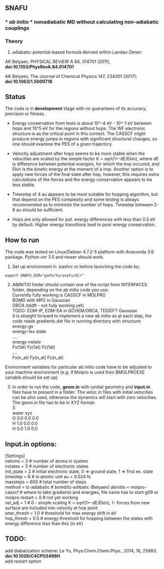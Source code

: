 ## SNAFU 

### * *ab initio* * nonadiabatic MD without calculating non-adiabatic couplings

### Theory

1) adiabatic-potential-based formula derived within Landau-Zener:

AK Belyaev, PHYSICAL REVIEW A 84, 014701 (2011), **doi:10.1103/PhysRevA.84.014701**

AK Belyaev, The Journal of Chemical Physics 147, 234301 (2017); **doi:10.1063/1.5000718**


## Status
The code is in **development** stage with no guarantees of its accuracy, precision or fitness. 

* Energy conservation from tests is about 10^-4 eV - 10^-1 eV between hops  and 10^5 eV for the regions without hops. The WF electronic structure is as the critical point in this context. The CASSCF might produce energy jumps in regions with significant structural changes, so one should examine the PES of a given trajectory. 

* Velocity adjustment after hops seems to be more stable when the velocities are scaled by the simple factor K = sqrt(1+-dE/Ekin), where dE is difference between potential energies, for which the hop occured, and Ekin is the kinetic energy at the moment of a hop. Another option is to apply new forces of the final state after hop, however, this requires extra calculations of the forces and the energy conservation appears to be less stable.

* Timestep of 4 au appears to be most suitable for hopping algorithm, but that depend on the PES complexity and some testing is always recommended as to minimize the number of hops. Timestep between 2-8 au should be sufficient.

* Hops are only allowed for pot. energy differences with less than 0.5 eV by default. Higher energy transitions lead to poor energy conservation.


## How to run
The code was tested on Linux/Debian 4.7.2-5 platform with Anaconda 3.6 package.
Python ver 3.5 and newer should work.

1) Set up environment in .bashrc or before launching the code by:
```
export SNAFU_DIR="path/to/snafu/dir"
``` 

2) ABINITIO folder should contain one of the script from INTERFACES folder, depending on the ab initio code you use:  
Currently fully working is CASSCF in MOLPRO  
BOMD with MP2 in Gaussian  
ORCA (tddft - not fully working yet)  
TODO: EOM-IP, EOM-EA in QCHEM/ORCA, TDDDFT Gaussian  
It is straight forward to implement a new ab initio as at each step, the code reads gradients.dat file in running directory with structure:  
energy-gs  
energy-1ex state  
....  
energy-nstate  
Fx(1at) Fy(1at) Fz(1at)  
....  
Fx(n_at) Fy(n_at) Fz(n_at)  


Environment variables for particular ab initio code have to be adjusted to your machine environment (e.g. if Molpro is used then $MOLPROEXE variable should be set up).

3) In order to run the code, **geom.in** with iunitial geometry and **input.in** files have to present in a folder.
The veloc.in files with initial velocities can be also used, otherwise the dynamics will start with zero velocities.
The geom.in file has to be in XYZ format:  
3  
water xyz  
O 0.0 0.0 0.0   
H 1.0 0.0 0.0   
H 0.0 1.0 0.0   


## Input.in options:

[Settings]  
natoms  = 3                # number of atoms in system  
nstates = 3                # number of electronic states  
init_state = 2             # initial electronic state, 0 => ground state, 1 => first ex. state  
timestep = 6               # in atomic unit au = 0.024 fs   
maxsteps = 600             # total number of steps  
method  = lz-adiabatic     # bomd/lz-adibatic (Belyaev)
abinitio  = molpro-casscf   # where to take gradients and energies, file name has to start  g09 or molpro
restart = 0                # not yet working  
vel_adj = 1                # 0  - simple scaling K = sqrt(1+-dE/Ekin), 1- forces from new surface are included into velocity at hop point    
ener_thresh = 1.0          # threshold for max energy drift in eV     
hop_thresh = 0.5           # energy threshold for hopping between the states with energy difference less than this (in eV)  


## TODO:
add diabatization scheme: Le Yu, Phys.Chem.Chem.Phys., 2014, 16, 25883; **doi:10.1039/C4CP03498H**  
add restart option
